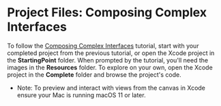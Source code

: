 # Project Files: Composing Complex Interfaces

To follow the [Composing Complex Interfaces](https://developer.apple.com/tutorials/swiftui/composing-complex-interfaces) tutorial, start with your completed project from the previous tutorial, or open the Xcode project in the **StartingPoint** folder. When prompted by the tutorial, you'll need the images in the **Resources** folder. To explore on your own, open the Xcode project in the **Complete** folder and browse the project's code.

- Note: To preview and interact with views from the canvas in Xcode ensure your Mac is running macOS 11 or later.
